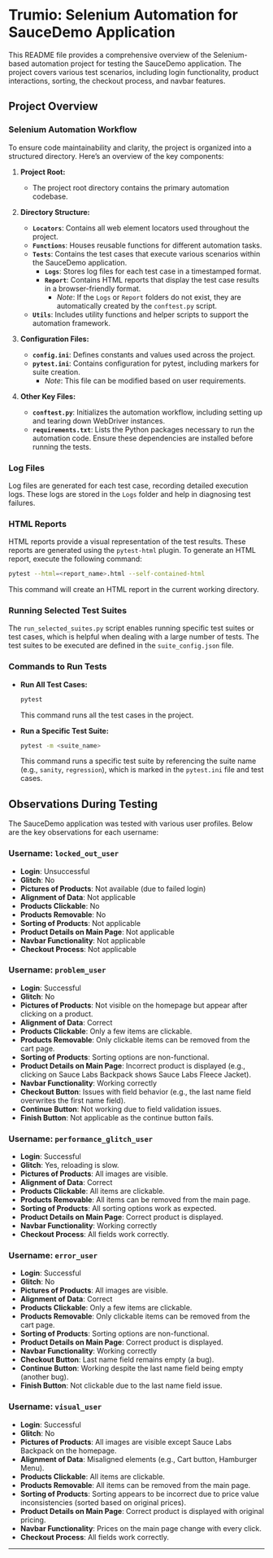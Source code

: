 # Trumio: Selenium Automation for SauceDemo Application

This README file provides a comprehensive overview of the Selenium-based automation project for testing the SauceDemo application. The project covers various test scenarios, including login functionality, product interactions, sorting, the checkout process, and navbar features.

## Project Overview

### Selenium Automation Workflow

To ensure code maintainability and clarity, the project is organized into a structured directory. Here’s an overview of the key components:

1. **Project Root:**
   - The project root directory contains the primary automation codebase.
  
2. **Directory Structure:**
   - **`Locators`**: Contains all web element locators used throughout the project.
   - **`Functions`**: Houses reusable functions for different automation tasks.
   - **`Tests`**: Contains the test cases that execute various scenarios within the SauceDemo application.
     - **`Logs`**: Stores log files for each test case in a timestamped format.
     - **`Report`**: Contains HTML reports that display the test case results in a browser-friendly format.
       - *Note*: If the `Logs` or `Report` folders do not exist, they are automatically created by the `conftest.py` script.
   - **`Utils`**: Includes utility functions and helper scripts to support the automation framework.
  
3. **Configuration Files:**
   - **`config.ini`**: Defines constants and values used across the project.
   - **`pytest.ini`**: Contains configuration for pytest, including markers for suite creation. 
     - *Note*: This file can be modified based on user requirements.

4. **Other Key Files:**
   - **`conftest.py`**: Initializes the automation workflow, including setting up and tearing down WebDriver instances.
   - **`requirements.txt`**: Lists the Python packages necessary to run the automation code. Ensure these dependencies are installed before running the tests.

### Log Files

Log files are generated for each test case, recording detailed execution logs. These logs are stored in the `Logs` folder and help in diagnosing test failures.

### HTML Reports

HTML reports provide a visual representation of the test results. These reports are generated using the `pytest-html` plugin. To generate an HTML report, execute the following command:
```bash
pytest --html=<report_name>.html --self-contained-html
```
This command will create an HTML report in the current working directory.

### Running Selected Test Suites

The `run_selected_suites.py` script enables running specific test suites or test cases, which is helpful when dealing with a large number of tests. The test suites to be executed are defined in the `suite_config.json` file.

### Commands to Run Tests

- **Run All Test Cases:**
  ```bash
  pytest
  ```
  This command runs all the test cases in the project.

- **Run a Specific Test Suite:**
  ```bash
  pytest -m <suite_name>
  ```
  This command runs a specific test suite by referencing the suite name (e.g., `sanity`, `regression`), which is marked in the `pytest.ini` file and test cases.

## Observations During Testing

The SauceDemo application was tested with various user profiles. Below are the key observations for each username:

### Username: `locked_out_user`

- **Login**: Unsuccessful
- **Glitch**: No
- **Pictures of Products**: Not available (due to failed login)
- **Alignment of Data**: Not applicable
- **Products Clickable**: No
- **Products Removable**: No
- **Sorting of Products**: Not applicable
- **Product Details on Main Page**: Not applicable
- **Navbar Functionality**: Not applicable
- **Checkout Process**: Not applicable

### Username: `problem_user`

- **Login**: Successful
- **Glitch**: No
- **Pictures of Products**: Not visible on the homepage but appear after clicking on a product.
- **Alignment of Data**: Correct
- **Products Clickable**: Only a few items are clickable.
- **Products Removable**: Only clickable items can be removed from the cart page.
- **Sorting of Products**: Sorting options are non-functional.
- **Product Details on Main Page**: Incorrect product is displayed (e.g., clicking on Sauce Labs Backpack shows Sauce Labs Fleece Jacket).
- **Navbar Functionality**: Working correctly
- **Checkout Button**: Issues with field behavior (e.g., the last name field overwrites the first name field).
- **Continue Button**: Not working due to field validation issues.
- **Finish Button**: Not applicable as the continue button fails.

### Username: `performance_glitch_user`

- **Login**: Successful
- **Glitch**: Yes, reloading is slow.
- **Pictures of Products**: All images are visible.
- **Alignment of Data**: Correct
- **Products Clickable**: All items are clickable.
- **Products Removable**: All items can be removed from the main page.
- **Sorting of Products**: All sorting options work as expected.
- **Product Details on Main Page**: Correct product is displayed.
- **Navbar Functionality**: Working correctly
- **Checkout Process**: All fields work correctly.
  
### Username: `error_user`

- **Login**: Successful
- **Glitch**: No
- **Pictures of Products**: All images are visible.
- **Alignment of Data**: Correct
- **Products Clickable**: Only a few items are clickable.
- **Products Removable**: Only clickable items can be removed from the cart page.
- **Sorting of Products**: Sorting options are non-functional.
- **Product Details on Main Page**: Correct product is displayed.
- **Navbar Functionality**: Working correctly
- **Checkout Button**: Last name field remains empty (a bug).
- **Continue Button**: Working despite the last name field being empty (another bug).
- **Finish Button**: Not clickable due to the last name field issue.

### Username: `visual_user`

- **Login**: Successful
- **Glitch**: No
- **Pictures of Products**: All images are visible except Sauce Labs Backpack on the homepage.
- **Alignment of Data**: Misaligned elements (e.g., Cart button, Hamburger Menu).
- **Products Clickable**: All items are clickable.
- **Products Removable**: All items can be removed from the main page.
- **Sorting of Products**: Sorting appears to be incorrect due to price value inconsistencies (sorted based on original prices).
- **Product Details on Main Page**: Correct product is displayed with original pricing.
- **Navbar Functionality**: Prices on the main page change with every click.
- **Checkout Process**: All fields work correctly.

---
